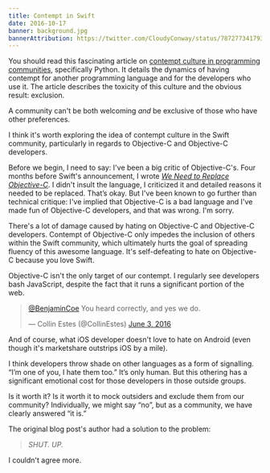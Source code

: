 ```yaml
---
title: Contempt in Swift
date: 2016-10-17
banner: background.jpg
bannerAttribution: https://twitter.com/CloudyConway/status/787277341793869824
---
```


You should read this fascinating article on [contempt culture in programming communities][op], specifically Python. It details the dynamics of having contempt for another programming language and for the developers who use it. The article describes the toxicity of this culture and the obvious result: exclusion.

A community can't be both welcoming _and_ be exclusive of those who have other preferences.

I think it's worth exploring the idea of contempt culture in the Swift community, particularly in regards to Objective-C and Objective-C developers.

Before we begin, I need to say: I've been a big critic of Objective-C's. Four months before Swift's announcement, I wrote [_We Need to Replace Objective-C_][replace_objc]. I didn't insult the language, I criticized it and detailed reasons it needed to be replaced. That’s okay. But I've been known to go further than technical critique: I've implied that Objective-C is a bad language and I've made fun of Objective-C developers, and that was wrong. I'm sorry.

There's a lot of damage caused by hating on Objective-C and Objective-C developers. Contempt of Objective-C only impedes the inclusion of others within the Swift community, which ultimately hurts the goal of spreading fluency of this awesome language. It's self-defeating to hate on Objective-C because you love Swift.

Objective-C isn't the only target of our contempt. I regularly see developers bash JavaScript, despite the fact that it runs a significant portion of the web.

<blockquote class="twitter-tweet" data-lang="en"><p lang="en" dir="ltr"><a href="https://twitter.com/BenjaminCoe">@BenjaminCoe</a> You heard correctly, and yes we do.</p>&mdash; Collin Estes (@CollinEstes) <a href="https://twitter.com/CollinEstes/status/">June 3, 2016</a></blockquote> <script async src="//platform.twitter.com/widgets.js" charset="utf-8"></script>

And of course, what iOS developer doesn't love to hate on Android (even though it's marketshare outstrips iOS by a mile).

I think developers throw shade on other languages as a form of signalling. “I’m one of you, I hate them too.” It’s only human. But this othering has a significant emotional cost for those developers in those outside groups.

Is it worth it? Is it worth it to mock outsiders and exclude them from our community? Individually, we might say “no”, but as a community, we have clearly answered “it is.”

The original blog post's author had a solution to the problem:

> _SHUT. UP._

I couldn't agree more.

[op]: http://blog.aurynn.com/contempt-culture
[replace_objc]: https://ashfurrow.com/blog/we-need-to-replace-objective-c/
